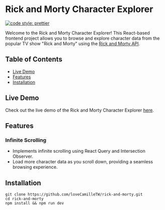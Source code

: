 # Rick and Morty Character Explorer

[![code style: prettier](https://img.shields.io/badge/code_style-prettier-ff69b4.svg?style=flat-square)](https://github.com/prettier/prettier)

Welcome to the Rick and Morty Character Explorer! This React-based frontend project allows you to browse and explore character data from the popular TV show "Rick and Morty" using the [Rick and Morty API](https://rickandmortyapi.com/).

## Table of Contents

- [Live Demo](#live-demo)
- [Features](#features)
- [Installation](#installation)

## Live Demo

Check out the live demo of the Rick and Morty Character Explorer [here](<[#](https://lovecamilletw.github.io/rick-and-morty/)>).

## Features

### Infinite Scrolling

- Implements infinite scrolling using React Query and Intersection Observer.
- Load more character data as you scroll down, providing a seamless browsing experience.

## Installation

```shell
git clone https://github.com/loveCamilleTW/rick-and-morty.git
cd rick-and-morty
npm install && npm run dev
```
